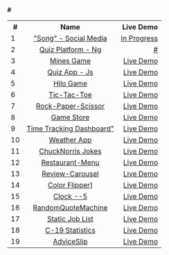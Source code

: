#### #<table>

  <tbody>
    <tr>
      <th>#</th>
      <th align="center">Name</th>
      <th align="right">Live Demo</th>
    </tr>
    <tr>
      <td>1</td>
      <td align="center"><a href="https://github.com/zura-japoshvili/-Song-_social-app">"Song" - Social Media</a></td>
      <td align="right"><a href="#">In Progress</a></td>
    </tr>
    <tr>
      <td>2</td>
      <td align="center"><a href="https://github.com/zura-japoshvili/personal-project-angular">Quiz Platform - Ng</a></td>
      <td align="right"><a href="#">#</a></td>
    </tr>
    <tr>
      <td>3</td>
      <td align="center"><a href="https://github.com/zura-japoshvili/mines_game">Mines Game</a></td>
      <td align="right"><a href="https://zura-japoshvili.github.io/mines_game/">Live Demo</a></td>
    </tr>
    <tr>
      <td>4</td>
      <td align="center"><a href="https://github.com/zura-japoshvili/QuizGame-App">Quiz App - Js</a></td>
      <td align="right"><a href="https://zura-japoshvili.github.io/QuizGame-App/">Live Demo</a></td>
    </tr>
        <tr>
      <td>5</td>
      <td align="center"><a href="https://github.com/zura-japoshvili/hilo_game">Hilo Game</a></td>
      <td align="right"><a href="https://zura-japoshvili.github.io/hilo_game/">Live Demo</a></td>
    </tr>
    <tr>
      <td>6</td>
      <td align="center"><a href="https://github.com/zura-japoshvili/tic-tac-toe">Tic-Tac-Toe</a></td>
      <td align="right"><a href="https://zura-japoshvili.github.io/tic-tac-toe/">Live Demo</a></td>
    </tr>
    <tr>
      <td>7</td>
      <td align="center"><a href="https://github.com/zura-japoshvili/rock-paper-scissor">Rock-Paper-Scissor</a></td>
      <td align="right"><a href="https://zura-japoshvili.github.io/rock-paper-scissor/">Live Demo</a></td>
    </tr>
    <tr>
      <td>8</td>
      <td align="center"><a href="https://github.com/zura-japoshvili/Game-Store">Game Store</a></td>
      <td align="right"><a href="https://zura-japoshvili.github.io/Game-Store/">Live Demo</a></td>
    </tr>
    <tr>
      <td>9</td>
      <td align="center"><a href="https://github.com/zura-japoshvili/Time-Tracking-Dashboard">Time Tracking Dashboard"</a></td>
      <td align="right"><a href="https://zura-japoshvili.github.io/Time-Tracking-Dashboard/">Live Demo</a></td>
    </tr>
	    <tr>
      <td>10</td>
      <td align="center"><a href="https://github.com/zura-japoshvili/Weather-App">Weather App</a></td>
      <td align="right"><a href="https://zura-japoshvili.github.io/Weather-App/">Live Demo</a></td>
    </tr>
		    <tr>
      <td>11</td>
      <td align="center"><a href="https://github.com/zura-japoshvili/ChuckNorris-Jokes">ChuckNorris Jokes</a></td>
      <td align="right"><a href="https://zura-japoshvili.github.io/ChuckNorris-Jokes/">Live Demo</a></td>
    </tr>
		    <tr>
      <td>12</td>
      <td align="center"><a href="https://github.com/zura-japoshvili/Restaurant-Menu">Restaurant-Menu</a></td>
      <td align="right"><a href="https://zura-japoshvili.github.io/Restaurant-Menu/">Live Demo</a></td>
    </tr>	    <tr>
      <td>13</td>
      <td align="center"><a href="https://github.com/zura-japoshvili/Review-Carousel">Review-Carousel</a></td>
      <td align="right"><a href="https://zura-japoshvili.github.io/Review-Carousel/">Live Demo</a></td>
    </tr>	    <tr>
      <td>14</td>
      <td align="center"><a href="https://github.com/zura-japoshvili/Color-Flipper">Color Flipper]</a></td>
      <td align="right"><a href="https://zura-japoshvili.github.io/Color-Flipper/">Live Demo</a></td>
    </tr>	    <tr>
      <td>15</td>
      <td align="center"><a href="https://github.com/zura-japoshvili/Clock--5/blob/main/App.js">Clock --5</a></td>
      <td align="right"><a href="https://zura-japoshvili.github.io/Clock--5/#">Live Demo</a></td>
    </tr>
	 <tr>
      <td>16</td>
      <td align="center"><a href="https://github.com/zura-japoshvili/RandomQuoteMachine">RandomQuoteMachine</a></td>
      <td align="right"><a href="https://zura-japoshvili.github.io/RandomQuoteMachine/">Live Demo</a></td>
    </tr>
		 <tr>
      <td>17</td>
      <td align="center"><a href="https://github.com/zura-japoshvili/Static_Job_Listing">Static Job List</a></td>
      <td align="right"><a href="https://zura-japoshvili.github.io/Static_Job_Listing/">Live Demo</a></td>
    </tr>
		 <tr>
      <td>18</td>
      <td align="center"><a href="https://github.com/zura-japoshvili/Covid-19-Statistics">C-19 Statistics</a></td>
      <td align="right"><a href="https://zura-japoshvili.github.io/Covid-19-Statistics/">Live Demo</a></td>
    </tr>
        <tr>
      <td>19</td>
      <td align="center"><a href="https://github.com/zura-japoshvili/AdviceSlip">AdviceSlip</a></td>
      <td align="right"><a href="https://zura-japoshvili.github.io/AdviceSlip/">Live Demo</a></td>
    </tr>
  </tbody>
</table>
